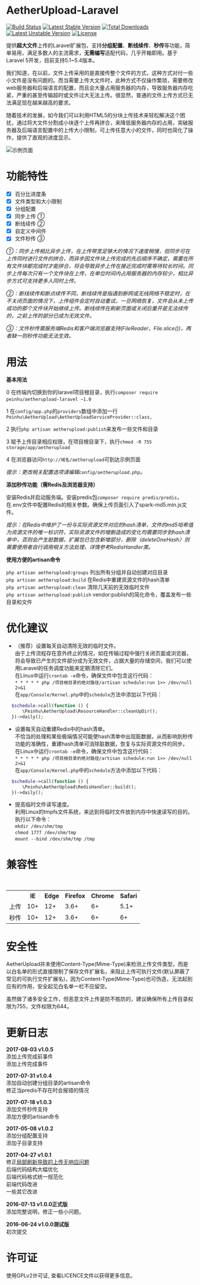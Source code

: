 # AetherUpload-Laravel  
[![Build Status](https://travis-ci.org/peinhu/AetherUpload-Laravel.svg?branch=master)](https://travis-ci.org/peinhu/AetherUpload-Laravel)
[![Latest Stable Version](https://poser.pugx.org/peinhu/aetherupload-laravel/v/stable)](https://packagist.org/packages/peinhu/aetherupload-laravel)
[![Total Downloads](https://poser.pugx.org/peinhu/aetherupload-laravel/downloads)](https://packagist.org/packages/peinhu/aetherupload-laravel)
[![Latest Unstable Version](https://poser.pugx.org/peinhu/aetherupload-laravel/v/unstable)](https://packagist.org/packages/peinhu/aetherupload-laravel)
[![License](https://poser.pugx.org/peinhu/aetherupload-laravel/license)](https://packagist.org/packages/peinhu/aetherupload-laravel)  
    
提供**超大文件**上传的Laravel扩展包，支持**分组配置**、**断线续传**、**秒传**等功能，简单易用，满足多数人的主流需求，**无需编写**适配代码，几乎开箱即用。基于Laravel 5开发，目前支持5.1~5.4版本。  

我们知道，在以前，文件上传采用的是直接传整个文件的方式，这种方式对付一些小文件是没有问题的。而当需要上传大文件时，此种方式不仅操作繁琐，需要修改web服务器和后端语言的配置，而且会大量占用服务器的内存，导致服务器内存吃紧，严重的甚至传输超时或文件过大无法上传。很显然，普通的文件上传方式已无法满足现在越来越高的要求。  
  
随着技术的发展，如今我们可以利用HTML5的分块上传技术来轻松解决这个困扰，通过将大文件分割成小块逐个上传再拼合，来降低服务器内存的占用，突破服务器及后端语言配置中的上传大小限制，可上传任意大小的文件，同时也简化了操作，提供了直观的进度显示。 

![示例页面](http://wx2.sinaimg.cn/mw690/69e23056gy1fho6ymepjlg20go0aknar.gif) 

# 功能特性
- [x] 百分比进度条  
- [x] 文件类型和大小限制  
- [x] 分组配置  
- [x] 同步上传 *①*  
- [x] 断线续传 *②*  
- [x] 自定义中间件   
- [x] 文件秒传 *③* 

*①：同步上传相比异步上传，在上传带宽足够大的情况下速度稍慢，但同步可在上传同时进行文件的拼合，而异步因文件块上传完成的先后顺序不确定，需要在所有文件块都完成时才能拼合，将会导致异步上传在接近完成时需等待较长时间。同步上传每次只有一个文件块在上传，在单位时间内占用服务器的内存较少，相比异步方式可支持更多人同时上传。*  

*②：断线续传和断点续传不同，断线续传是指遇到断网或无线网络不稳定时，在不关闭页面的情况下，上传组件会定时自动重试，一旦网络恢复，文件会从未上传成功的那个文件块开始继续上传。断线续传在刷新页面或关闭后重开是无法续传的，之前上传的部分已成为无效文件。*  

*③：文件秒传需服务端Redis和客户端浏览器支持(FileReader、File.slice())，两者缺一则秒传功能无法生效。* 

# 用法
**基本用法**  

0 在终端内切换到你的laravel项目根目录，执行`composer require peinhu/aetherupload-laravel ~1.0`  

1 在`config/app.php`的`providers`数组中添加一行`Peinhu\AetherUpload\AetherUploadServiceProvider::class,`  
  
2 执行`php artisan aetherupload:publish`来发布一些文件和目录  
  
3 赋予上传目录相应权限，在项目根目录下，执行`chmod -R 755 storage/app/aetherupload`    
  
4 在浏览器访问`http://域名/aetherupload`可到达示例页面  

*提示：更改相关配置选项请编辑`config/aetherupload.php`。*  

**添加秒传功能（需Redis及浏览器支持）**

安装Redis并启动服务端。安装predis包`composer require predis/predis`，在.env文件中配置Redis的相关参数。确保上传页面引入了spark-md5.min.js文件。

*提示：在Redis中维护了一份与实际资源文件对应的hash清单，文件的md5哈希值为资源文件的唯一标识符，实际资源文件的增删造成的变化均需要同步到hash清单中，否则会产生脏数据，扩展包已包含新增部分，删除（deleteOneHash）则需要使用者自行调用相关方法处理，详情参考RedisHandler类。*   

**使用方便的artisan命令**  

`php artisan aetherupload:groups` 列出所有分组并自动创建对应目录  
`php artisan aetherupload:build` 在Redis中重建资源文件的hash清单  
`php artisan aetherupload:clean` 清除几天前的无效临时文件  
`php artisan aetherupload:publish` vendor:publish的简化命令，覆盖发布一些目录和文件

# 优化建议
* （推荐）设置每天自动清除无效的临时文件。  
由于上传流程存在意外终止的情况，如在传输过程中强行关闭页面或浏览器，将会导致已产生的文件部分成为无效文件，占据大量的存储空间，我们可以使用Laravel的任务调度功能来定期清除它们。  
在Linux中运行`crontab -e`命令，确保文件中包含这行代码：  
`* * * * * php /项目根目录的绝对路径/artisan schedule:run 1>> /dev/null 2>&1`  
在`app/Console/Kernel.php`中的`schedule`方法中添加以下代码：
```php
  $schedule->call(function () {
      \Peinhu\AetherUpload\ResourceHandler::cleanUpDir();
  })->daily();
```  
* 设置每天自动重建Redis中的hash清单。  
不恰当的处理和某些极端情况可能使hash清单中出现脏数据，从而影响到秒传功能的准确性，重建hash清单可消除脏数据，恢复与实际资源文件的同步。  
在Linux中运行`crontab -e`命令，确保文件中包含这行代码：  
`* * * * * php /项目根目录的绝对路径/artisan schedule:run 1>> /dev/null 2>&1`  
在`app/Console/Kernel.php`中的`schedule`方法中添加以下代码：
```php
  $schedule->call(function () {
      \Peinhu\AetherUpload\RedisHandler::build();
  })->daily();
```
* 提高临时文件读写速度。  
利用Linux的tmpfs文件系统，来达到将临时文件放到内存中快速读写的目的。执行以下命令：    
`mkdir /dev/shm/tmp`  
`chmod 1777 /dev/shm/tmp`  
`mount --bind /dev/shm/tmp /tmp`  

# 兼容性
<table>
  <th></th>
  <th>IE</th>
  <th>Edge</th>
  <th>Firefox</th>
  <th>Chrome</th>
  <th>Safari</th>
  <tr>
  <td>上传</td>
  <td>10+</td>
  <td>12+</td>
  <td>3.6+</td>
  <td>6+</td>
  <td>5.1+</td>
  </tr>
  <tr>
  <td>秒传</td>
  <td>10+</td>
  <td>12+</td>
  <td>3.6+</td>
  <td>6+</td>
  <td>6+</td>
  </tr>
</table>

# 安全性
AetherUpload并未使用Content-Type(Mime-Type)来检测上传文件类型，而是以白名单的形式直接限制了保存文件扩展名，来阻止上传可执行文件(默认屏蔽了常见的可执行文件扩展名)，因为Content-Type(Mime-Type)也可伪造，无法起到应有的作用，安全起见白名单一栏不应留空。  

虽然做了诸多安全工作，但恶意文件上传是防不胜防的，建议确保所有上传目录权限为755，文件权限为644。  

# 更新日志  
**2017-08-03 v1.0.5**  
添加上传完成前事件  
添加上传完成事件

**2017-07-31 v1.0.4**  
添加自动创建分组目录的artisan命令  
修正当predis不存在时会报错的情况  

**2017-07-18 v1.0.3**  
添加文件秒传支持  
添加方便的artisan命令  

**2017-05-08 v1.0.2**  
添加分组配置支持  
添加子目录支持  

**2017-04-27 v1.0.1**  
修正[局部刷新导致的上传无响应问题](https://github.com/peinhu/AetherUpload-Laravel/issues/6)  
后端代码结构大幅优化  
后端代码格式统一规范化  
前端代码改进  
一些其它改进  

**2016-07-13 v1.0.0正式版**  
添加完整说明，修正一些小问题。  

**2016-06-24 v1.0.0测试版**  
初次提交

# 许可证
使用GPLv2许可证, 查看LICENCE文件以获得更多信息。

